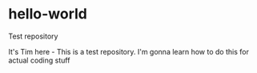 # hello-world
Test repository

It's Tim here - This is a test repository.
I'm gonna learn how to do this for actual coding stuff
